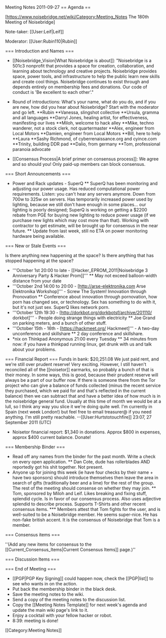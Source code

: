 Meeting Notes 2011-09-27 
 == Agenda ==

[https://www.noisebridge.net/wiki/Category:Meeting_Notes The 180th Meeting of Noisebridge]

Note-taker: [[User:Leif|Leif]]

Moderator: [[User:Rubin110|Rubin]]
 

=== Introduction and Names ===
* [[Noisebridge_Vision|What Noisebridge is about]]: "Noisebridge is a 501c3 nonprofit that provides a space for creation, collaboration, and learning about technology and creative projects. Noisebridge provides space, power tools, and infrastructure to help the public learn new skills and create cool things. Noisebridge continues to exist through and depends entirely on membership fees and donations. Our code of conduct is 'Be excellent to each other'."
* Round of introductions: What's your name, what do you do, and if you are new, how did you hear about Noisebridge? Start with the moderator and go left.
**Rubin
**Vanessa, slingshot collective
**Ursula, gramma and all languages
**Darryl Jones, healing artist, for effectiveness, manifesting our lives
**Miloh, welcome to hack alley
**Mike, techno wanderer, not a stock clerk, not quartermaster
**Alex, engineer from Local Motors
**Damien, engineer from Local Motors
**Bill, here to help
**Laura
**Sashy Richmond, of cyberrenaissance.org and cyince.com
**Trinity, building DDR pad
**Dalio, from germany
**Tom, professional paranoia advocate

* [[Consensus Process|A brief primer on consensus process]]: We agree and so should you! Only paid-up members can block consensus.

=== Short Announcements ===

* Power and Rack updates - SuperQ
** SuperQ has been monitoring and adjusting our power usage. Has reduced
computational power requirements. Listen: you can't hear any servers anymore.
Down from 700w to 325w on servers. Has temporarily increased power used by
lighting, because we still don't have enough in some places... our lighting is
poorly designed; SuperQ is working on getting a $2200 rebate from PGE for
buying new lighting to reduce power usage (if we purchase new lights which may
cost more than that). Working with contractor to get estimate, will be brought
up for consensus in the near future.
** Update from last week, still no ETA on power monitoring hardware being available.


=== New or Stale Events ===

Is there anything new happening at the space?
Is there anything that has stopped happening at the space?

* '''October 1st 20:00 to late - [[Hacker_EPROM_2011|Noisebridge 3 Anniversary Party &amp; Hacker Prom]]'''
** May not exceed balloon-width distance from your date
* '''October 2nd 14:00 to 20:00 - [http://arse-elektronika.com Arse Elektronika Workshop]''' - Screw The System! Innovation through Pronovation
** Conference about innovation through pornovation, how porn has changed sex, or technology. Sex has something to do with it, but it's not just sex. SuperQ likes network porn.
* '''October 12th 19:30 - [http://dorkbot.org/dorkbotsf/archive/201110/ dorkbot]''' - People doing strange things with electricity
** Joe Grand on parking meters, and a bunch of other stuff.
* '''October 15th - 16th - [https://hackmeet.org/ Hackmeet]''' - A two-day unconference and skillshare
** 2 day conference and skillshare.
* *nix on Thinkpad Anonymous 21:00 every Tuesday
** 34 minutes from now: if you have a thinkpad running linux, get drunk with us and talk about your problems.

=== Financial Report ===
Funds in bank: $20,251.08
We just paid rent, and we're still over prudent reserve! Very exciting. However, I still haven't reconciled all of the [[noisetor]] earmarks, so probably a bunch of that is their money. In some ways, this is good, because their prudent reserve will always be a part of our buffer now. If there is someone there from the Tor project who can give a balance of funds collected (minus the recent service they purchased, which we paid for and that's reflected in the current balance) then we can subtract that and have a better idea of how much is in the noisebridge general fund. Usually at this time of month we would be at a lull, so I think any way you slice it we're doing quite well. I'm currently in Spain (next week London!) but feel free to email treasurer@ if you need anything. I'm still pretty reachable. --[[User:Hurtstotouchfire]] 23:07, 27 September 2011 (UTC)
* Noisetor financial report: $1,340 in donations. Approx $800 in expenses, approx $400 current balance. Donate!


=== Membership Binder ===
* Read off any names from the binder for the past month. Write a check on every open application.
** Dan Cote, dude has rollerblades AND reportedly got his shit together. Not present.
* Anyone up for joining this week (ie have four checks by their name + have two sponsors) should introduce themselves then leave the area in search of gifts (traditionally beer and a lime) for the rest of the group. The rest of the meeting should consense on whether they may join.
** Tom, sponsored by Miloh and Leif. Likes breaking and fixing stuff, splendid cycle. Is in favor of our consensus process. Also uses adjective splendid to describe process. Supports T-Shirts and other recent consensus items.
*** Members attest that Tom fights for the user, and is well-suited to be a Noisebridge member. He seems super-nice. He has non-fake british accent. It is the consensus of Noisebridge that Tom is a member.

=== Consensus items ===

''(Add any new items for consensus to the [[Current_Consensus_Items|Current Consensus Items]] page.)''

=== Discussion Items ===


=== End of Meeting ===

* [[PGP|PGP Key Signing]] could happen now, check the [[PGP|list]] to see who wants in on the action.
* Put back the membership binder in the black desk.
* Save the meeting notes to the wiki.
* Send a copy of the meeting notes to the discussion list.
* Copy the [[Meeting Notes Template]] for next week's agenda and update the main wiki page's link to it.
* Enjoy a cocktail with your fellow hacker or robot.
* 8:39: meeting is done!

[[Category:Meeting Notes]]